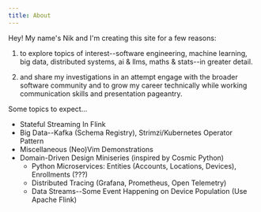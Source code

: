 ```yaml
---
title: About
---
```


Hey! My name's Nik and I'm creating this site for a few reasons:

1. to explore topics of interest--software engineering, 
machine learning, big data, distributed systems, ai & llms, 
    maths & stats--in greater detail.

2. and share my investigations in an attempt engage with the 
broader software community and to grow my career technically
while working communication skills and presentation pageantry.

Some topics to expect...

* Stateful Streaming In Flink
* Big Data--Kafka (Schema Registry), Strimzi/Kubernetes Operator Pattern    
* Miscellaneous (Neo)Vim Demonstrations
* Domain-Driven Design Miniseries (inspired by Cosmic Python)
    - Python Microservices: Entities (Accounts, Locations, Devices), Enrollments (???)
    - Distributed Tracing (Grafana, Prometheus, Open Telemetry)
    - Data Streams--Some Event Happening on Device Population (Use Apache Flink)
